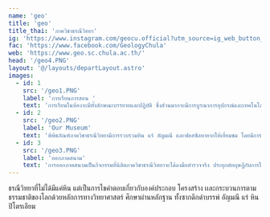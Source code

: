 ```yaml
---
name: 'geo'
title: 'geo'
title_thai: 'ภาควิชาธรณีวิทยา'
ig: 'https://www.instagram.com/geocu.official?utm_source=ig_web_button_share_sheet&igsh=ZDNlZDc0MzIxNw=='
fac: 'https://www.facebook.com/GeologyChula'
web: 'https://www.geo.sc.chula.ac.th/'
้head: '/geo4.PNG'
layout: '@/layouts/departLayout.astro'
images:
  - id: 1
    src: '/geo1.PNG'
    label: 'การเรียนการสอน '
    text: 'การเรียนในห้องจะมีทั้งลักษณะบรรยายและปฏิบัติ ซึ่งส่วนมากจะมีการบูรณาการอุปกรณ์และเทคโนโลยี'
  - id: 2
    src: '/geo2.PNG'
    label: 'Our Museum'
    text: 'พิพิธภัณฑ์ภาควิชาธรณีวิทยามีการรวบรวมหิน แร่ อัญมณี และฟอสซิลหายากให้เยี่ยมชม โดยมีการจัดกิจกรรม Night at the museum ในทุกปี'
  - id: 3
    src: '/geo3.PNG'
    label: 'ออกภาคสนาม'
    text: 'การออกภาคสนามเป็นกิจกรรมที่นิสิตภาควิชาธรณีวิทยาจะได้ลงมือสำรวจจริง ประยุกต์ทฤษฎีกับการใช้อุปกรณ์และได้ใช้ทักษะต่าง ๆ '
---
```

ธรณีวิทยาที่ไม่ได้มีแค่หิน แต่เป็นการไขคำตอบเกี่ยวกับองค์ประกอบ โครงสร้าง เเละกระบวนการตามธรรมชาติของโลกด้วยหลักการทางวิทยาศาสตร์ ศึกษาผ่านหลักฐาน ทั้งซากดึกดำบรรพ์ อัญมณี แร่ หิน ปิโตรเลียม